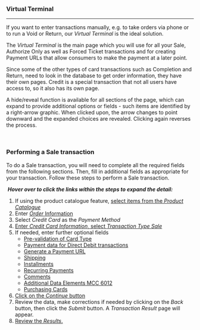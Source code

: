 ### Virtual Terminal
---

If you want to enter transactions manually, e.g. to take orders via phone or to run a Void or Return, our _Virtual Terminal_ is the ideal solution.

<span>The <em>Virtual Terminal</em> is the main page which you will use for all your Sale, Authorize Only as well as Forced Ticket transactions and for creating Payment URLs that allow consumers to make the payment at a later point.</span>

<span>Since some of the other types of card transactions such as Completion and Return, need to look in the database to get order information, they have their own pages. Credit is a special transaction that not all users have access to, so it also has its own page.</span>

<span>A hide/reveal function is available for all sections of the page, which can expand to provide additional options or fields - such items are identified by a right-arrow graphic. When clicked upon, the arrow changes to point downward and the expanded choices are revealed. Clicking again reverses the process.</span>

&nbsp;

### <span>Performing a Sale transaction</span>

<span>To do a Sale transaction, you will need to complete all the required fields from the following sections. Then, fill in additional fields as appropriate for your transaction. Follow these steps to perform a Sale transaction.</span>

<span>&nbsp;<strong><em>Hover over to click the links within the steps to&nbsp;expand the detail:</em></strong></span>

  1. <span><span><span>If using the product catalogue feature, <a href="http://docs.firstdata.com/org/gateway/node/140">select items from the <em>Product Catalogue</em></a></span></span></span>
  2. <span><span><span>Enter <a href="http://docs.firstdata.com/org/gateway/node/141"><em>Order</em> Information</a></span></span></span>
  3. <span><span><span>Select <em>Credit Card</em> as the <em>Payment Method</em></span></span></span>
  4. [<span><span><span>Enter <em>Credit Card Information</em>, select <em>Transaction Type Sale</em></span></span></span>][1]
  5. <span><span><span>If needed, enter further optional fields</span></span></span> 
      * [<span>Pre-validation of Card Type</span>][2]
      * [<span><span>Payment data for Direct Debit transactions</span></span>][3]
      * [<span>Generate a Payment URL</span>][4]
      * [<span>Shipping</span>][5]
      * [<span>Installments</span>][6]
      * [<span>Recurring Payments</span>][7]
      * [<span>Comments</span>][8]
      * [<span>Additional Data Elements MCC 6012</span>][9]
      * [<span>Purchasing Cards</span>][10]
  6. [<span><span><span>Click on the <em>Continue</em> button</span></span></span>][11]
  7. <span><span><span>Review the data, make corrections if needed by clicking on the <em>Back</em> button, then click the <em>Submit</em> button. A <em>Transaction Result</em> page will appear.</span></span></span>
  8. [<span><span><span>Review the <em>Results</em>.</span></span></span>][12]

&nbsp;

 [1]: http://docs.firstdata.com/org/gateway/node/142
 [2]: http://docs.firstdata.com/org/gateway/node/146
 [3]: http://docs.firstdata.com/org/gateway/node/147
 [4]: https://docs.firstdata.com/org/gateway/node/137
 [5]: http://docs.firstdata.com/org/gateway/node/149
 [6]: http://docs.firstdata.com/org/gateway/node/150
 [7]: http://docs.firstdata.com/org/gateway/node/151
 [8]: http://docs.firstdata.com/org/gateway/node/152
 [9]: http://docs.firstdata.com/org/gateway/node/153
 [10]: http://docs.firstdata.com/org/gateway/node/155
 [11]: http://docs.firstdata.com/org/gateway/node/144
 [12]: http://docs.firstdata.com/org/gateway/node/145
